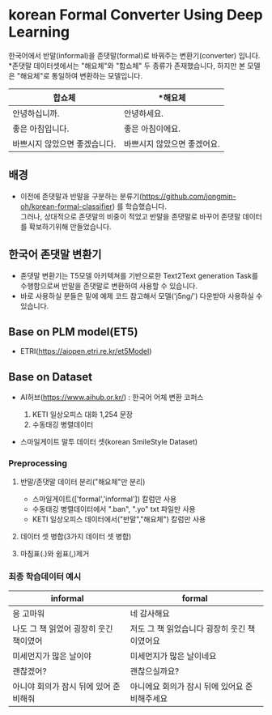 # korean Formal Converter Using Deep Learning
한국어에서 반말(informal)을 존댓말(formal)로 바꿔주는 변환기(converter) 입니다. <br>
*존댓말 데이터셋에서는 "해요체"와 "합쇼체" 두 종류가 존재했습니다, 하지만 본 모델은 "해요체"로 통일하여 변환하는 모델입니다.

|합쇼체|*해요체|
|------|---|
|안녕하십니까.|안녕하세요.|
|좋은 아침입니다.|좋은 아침이에요.|
|바쁘시지 않았으면 좋겠습니다.|바쁘시지 않았으면 좋겠어요.|

## 배경
- 이전에 존댓말과 반말을 구분하는 분류기(https://github.com/jongmin-oh/korean-formal-classifier) 를 학습했습니다.<br>
그러나, 상대적으로 존댓말의 비중이 적었고 반말을 존댓말로 바꾸어 존댓말 데이터를 확보하기위해 만들었습니다.

## 한국어 존댓말 변환기
- 존댓말 변환기는 T5모델 아키텍쳐를 기반으로한 Text2Text generation Task를 수행함으로써 반말을 존댓말로 변환하여 사용할 수 있습니다.
- 바로 사용하실 분들은 밑에 예제 코드 참고해서 모델('j5ng/') 다운받아 사용하실 수 있습니다.

## Base on PLM model(ET5)
 - ETRI(https://aiopen.etri.re.kr/et5Model)

## Base on Dataset
 - AI허브(https://www.aihub.or.kr/) : 한국어 어체 변환 코퍼스
    1. KETI 일상오피스 대화 1,254 문장
    2. 수동태깅 병렬데이터

 - 스마일게이트 말투 데이터 셋(korean SmileStyle Dataset)

### Preprocessing
 1. 반말/존댓말 데이터 분리("해요체"만 분리)
    - 스마일게이트(['formal','informal']) 칼럼만 사용
    - 수동태깅 병렬데이터에서 ".ban", ".yo" txt 파일만 사용
    - KETI 일상오피스 데이터에서("반말","해요체") 칼럼만 사용

 2. 데이터 셋 병합(3가지 데이터 셋 병합)
 3. 마침표(.)와 쉼표(,)제거 

### 최종 학습데이터 예시
|informal|formal|
|------|---|
|응 고마워|네 감사해요|
|나도 그 책 읽었어 굉장히 웃긴 책이였어|저도 그 책 읽었습니다 굉장히 웃긴 책이였어요|
|미세먼지가 많은 날이야|미세먼지가 많은 날이네요|
|괜찮겠어?|괜찮으실까요?|
|아니야 회의가 잠시 뒤에 있어 준비해줘|아니에요 회의가 잠시 뒤에 있어요 준비해주세요|

